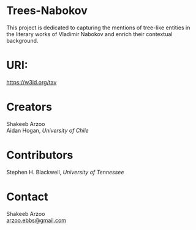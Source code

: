 # Trees-Nabokov

This project is dedicated to capturing the mentions of tree-like entities in the literary works of Vladimir Nabokov and enrich their contextual background.

# URI: 

https://w3id.org/tav

# Creators

Shakeeb Arzoo <br/>
Aidan Hogan, *University of Chile*

# Contributors

Stephen H. Blackwell, *University of Tennessee*

# Contact

Shakeeb Arzoo <br/>
arzoo.ebbs@gmail.com
